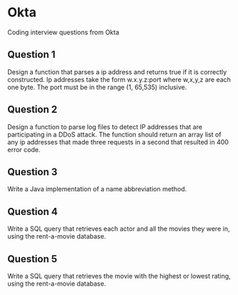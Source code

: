 # Okta
Coding interview questions from Okta

## Question 1

Design a function that parses a ip address and returns true if it is correctly constructed. Ip addresses take the form w.x.y.z:port where w,x,y,z are each one byte. The port must be in the range (1, 65,535) inclusive.

## Question 2

Design a function to parse log files to detect IP addresses that are participating in a DDoS attack. The function should return an array list of any ip addresses that made three requests in a second that resulted in 400 error code.

## Question 3

Write a Java implementation of a name abbreviation method.

## Question 4

Write a SQL query that retrieves each actor and all the movies they were in, using the rent-a-movie database.

## Question 5

Write a SQL query that retrieves the movie with the highest or lowest rating, using the rent-a-movie database.

